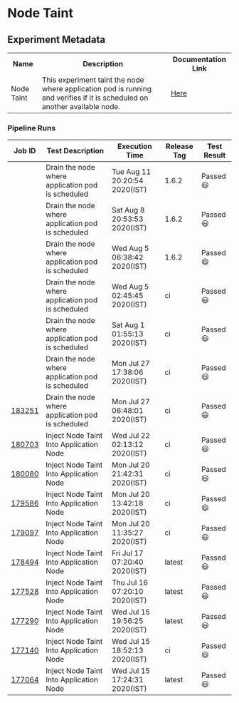 # Node Taint

## Experiment Metadata

<table>
<tr>
<th> Name </th>
<th> Description </th>
<th> Documentation Link </th>
</tr>
<tr>
<td> Node Taint </td>
<td> This experiment taint the node where application pod is running and verifies if it is scheduled on another available node. </td>
<td>   <a href="https://docs.litmuschaos.io/docs/node-taint/"> Here </a> </td>
</tr> 
</table>

### Pipeline Runs


| Job ID |   Test Description         | Execution Time | Release Tag   | Test Result   |
 |---------|---------------------------| --------------|--------|--------|
|     <a href= "https://gitlab.mayadata.io/litmuschaos/litmus-e2e/-/jobs/"></a>           |  Drain the node where application pod is scheduled           | Tue Aug 11 20:20:54 2020(IST)  | 1.6.2 | Passed :smiley: |
|     <a href= "https://gitlab.mayadata.io/litmuschaos/litmus-e2e/-/jobs/"></a>           |  Drain the node where application pod is scheduled           | Sat Aug  8 20:53:53 2020(IST)  | 1.6.2 | Passed :smiley: |
|     <a href= "https://gitlab.mayadata.io/litmuschaos/litmus-e2e/-/jobs/"></a>           |  Drain the node where application pod is scheduled           | Wed Aug  5 06:38:42 2020(IST)  | 1.6.2 | Passed :smiley: |
|     <a href= "https://gitlab.mayadata.io/litmuschaos/litmus-e2e/-/jobs/"></a>           |  Drain the node where application pod is scheduled           | Wed Aug  5 02:45:45 2020(IST)  | ci | Passed :smiley: |
|     <a href= "https://gitlab.mayadata.io/litmuschaos/litmus-e2e/-/jobs/"></a>           |  Drain the node where application pod is scheduled           | Sat Aug  1 01:55:13 2020(IST)  | ci | Passed :smiley: |
|     <a href= "https://gitlab.mayadata.io/litmuschaos/litmus-e2e/-/jobs/"></a>           |  Drain the node where application pod is scheduled           | Mon Jul 27 17:38:06 2020(IST)  | ci | Passed :smiley: |
|     <a href= "https://gitlab.mayadata.io/litmuschaos/litmus-e2e/-/jobs/183251">183251</a>           |  Drain the node where application pod is scheduled           | Mon Jul 27 06:48:01 2020(IST)  | ci | Passed :smiley: |
|     <a href= "https://gitlab.mayadata.io/litmuschaos/litmus-e2e/-/jobs/180703">180703</a>           |  Inject Node Taint Into Application Node           | Wed Jul 22 02:13:12 2020(IST)  | ci | Passed :smiley: |
|     <a href= "https://gitlab.mayadata.io/litmuschaos/litmus-e2e/-/jobs/180080">180080</a>           |  Inject Node Taint Into Application Node           | Mon Jul 20 21:42:31 2020(IST)  | ci | Passed :smiley: |
|     <a href= "https://gitlab.mayadata.io/litmuschaos/litmus-e2e/-/jobs/179586">179586</a>           |  Inject Node Taint Into Application Node           | Mon Jul 20 13:42:18 2020(IST)  | ci | Passed :smiley: |
|     <a href= "https://gitlab.mayadata.io/litmuschaos/litmus-e2e/-/jobs/179097">179097</a>           |  Inject Node Taint Into Application Node           | Mon Jul 20 11:35:27 2020(IST)  | ci | Passed :smiley: |
|     <a href= "https://gitlab.mayadata.io/litmuschaos/litmus-e2e/-/jobs/178494">178494</a>           |  Inject Node Taint Into Application Node           | Fri Jul 17 07:20:40 2020(IST)  | latest | Passed :smiley: |
|     <a href= "https://gitlab.mayadata.io/litmuschaos/litmus-e2e/-/jobs/177528">177528</a>           |  Inject Node Taint Into Application Node           | Thu Jul 16 07:20:10 2020(IST)  | latest | Passed :smiley: |
|     <a href= "https://gitlab.mayadata.io/litmuschaos/litmus-e2e/-/jobs/177290">177290</a>           |  Inject Node Taint Into Application Node           | Wed Jul 15 19:56:25 2020(IST)  | latest | Passed :smiley: |
|     <a href= "https://gitlab.mayadata.io/litmuschaos/litmus-e2e/-/jobs/177140">177140</a>           |  Inject Node Taint Into Application Node           | Wed Jul 15 18:52:13 2020(IST)  | ci | Passed :smiley: |
 |    <a href= "https://gitlab.mayadata.io/litmuschaos/litmus-e2e/-/jobs/177064">177064</a>   |  Inject Node Taint Into Application Node           |  Wed Jul 15 17:24:31 2020(IST)     |latest  |Passed :smiley:  |
